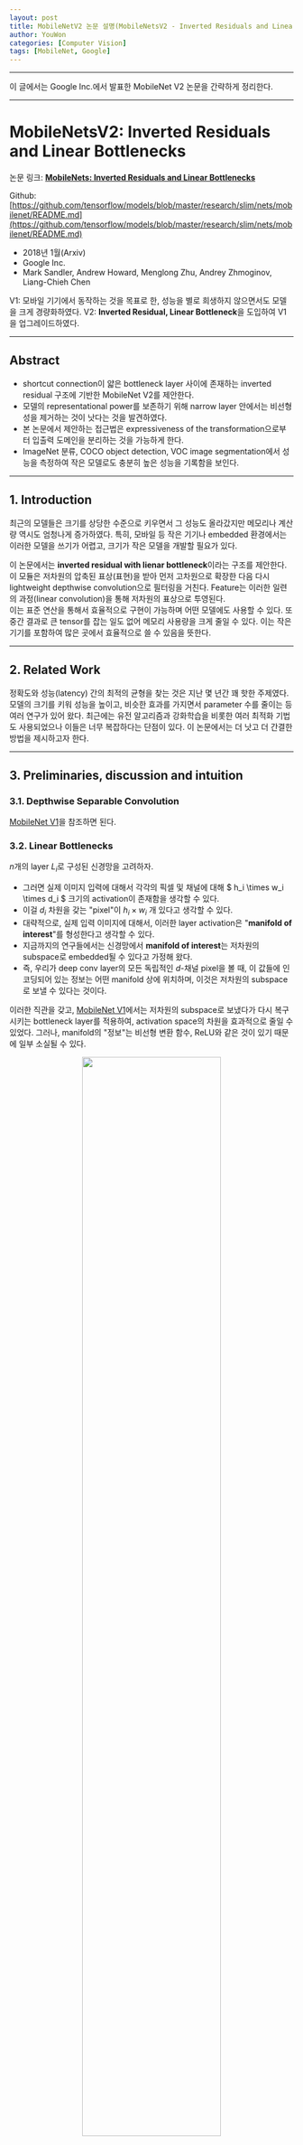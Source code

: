 ```yaml
---
layout: post
title: MobileNetV2 논문 설명(MobileNetsV2 - Inverted Residuals and Linear Bottlenecks 리뷰)
author: YouWon
categories: [Computer Vision]
tags: [MobileNet, Google]
---
```


---


이 글에서는 Google Inc.에서 발표한 MobileNet V2 논문을 간략하게 정리한다.

---

# MobileNetsV2: Inverted Residuals and Linear Bottlenecks

논문 링크: **[MobileNets: Inverted Residuals and Linear Bottlenecks](https://arxiv.org/abs/1801.04381)**

Github: [https://github.com/tensorflow/models/blob/master/research/slim/nets/mobilenet/README.md](https://github.com/tensorflow/models/blob/master/research/slim/nets/mobilenet/README.md)

- 2018년 1월(Arxiv)
- Google Inc.
- Mark Sandler, Andrew Howard, Menglong Zhu, Andrey Zhmoginov, Liang-Chieh Chen

V1: 모바일 기기에서 동작하는 것을 목표로 한, 성능을 별로 희생하지 않으면서도 모델을 크게 경량화하였다.
V2: **Inverted Residual, Linear Bottleneck**을 도입하여 V1을 업그레이드하였다.

---

## Abstract

- shortcut connection이 얇은 bottleneck layer 사이에 존재하는 inverted residual 구조에 기반한 MobileNet V2를 제안한다. 
- 모델의 representational power를 보존하기 위해 narrow layer 안에서는 비선형성을 제거하는 것이 낫다는 것을 발견하였다.
- 본 논문에서 제안하는 접근법은 expressiveness of the transformation으로부터 입출력 도메인을 분리하는 것을 가능하게 한다.
- ImageNet 분류, COCO object detection, VOC image segmentation에서 성능을 측정하여 작은 모델로도 충분히 높은 성능을 기록함을 보인다.

---

## 1. Introduction

최근의 모델들은 크기를 상당한 수준으로 키우면서 그 성능도 올라갔지만 메모리나 계산량 역시도 엄청나게 증가하였다. 특히, 모바일 등 작은 기기나 embedded 환경에서는 이러한 모델을 쓰기가 어렵고, 크기가 작은 모델을 개발할 필요가 있다. 

이 논문에서는 **inverted residual with lienar bottleneck**이라는 구조를 제안한다. 이 모듈은 저차원의 압축된 표상(표현)을 받아 먼저 고차원으로 확장한 다음 다시 lightweight depthwise convolution으로 필터링을 거친다. Feature는 이러한 일련의 과정(linear convolution)을 통해 저차원의 표상으로 투영된다.  
이는 표준 연산을 통해서 효율적으로 구현이 가능하며 어떤 모델에도 사용할 수 있다. 또 중간 결과로 큰 tensor를 잡는 일도 없어 메모리 사용량을 크게 줄일 수 있다. 이는 작은 기기를 포함하여 많은 곳에서 효율적으로 쓸 수 있음을 뜻한다.



---

## 2. Related Work

정확도와 성능(latency) 간의 최적의 균형을 찾는 것은 지난 몇 년간 꽤 핫한 주제였다. 모델의 크기를 키워 성능을 높이고, 비슷한 효과를 가지면서 parameter 수를 줄이는 등 여러 연구가 있어 왔다. 최근에는 유전 알고리즘과 강화학습을 비롯한 여러 최적화 기법도 사용되었으나 이들은 너무 복잡하다는 단점이 있다. 이 논문에서는 더 낫고 더 간결한 방법을 제시하고자 한다.


---

## 3. Preliminaries, discussion and intuition

### 3.1. Depthwise Separable Convolution

[MobileNet V1](https://greeksharifa.github.io/computer%20vision/2022/02/01/MobileNetV1/#31-depthwise-separable-convolution)을 참조하면 된다.


### 3.2. Linear Bottlenecks

$n$개의 layer $L_i$로 구성된 신경망을 고려하자.

- 그러면 실제 이미지 입력에 대해서 각각의 픽셀 및 채널에 대해 $ h_i \times w_i \times d_i $ 크기의 activation이 존재함을 생각할 수 있다.
- 이걸 $d_i$ 차원을 갖는 "pixel"이 $h_i \times w_i$ 개 있다고 생각할 수 있다.
- 대략적으로, 실제 입력 이미지에 대해서, 이러한 layer activation은 "**manifold of interest**"를 형성한다고 생각할 수 있다.
- 지금까지의 연구들에서는 신경망에서 **manifold of interest**는 저차원의 subspace로 embedded될 수 있다고 가정해 왔다.
- 즉, 우리가 deep conv layer의 모든 독립적인 $d$-채널 pixel을 볼 때, 이 값들에 인코딩되어 있는 정보는 어떤 manifold 상에 위치하며, 이것은 저차원의 subspace로 보낼 수 있다는 것이다.

이러한 직관을 갖고, [MobileNet V1](https://greeksharifa.github.io/computer%20vision/2022/02/01/MobileNetV1)에서는 저차원의 subspace로 보냈다가 다시 복구시키는 bottleneck layer를 적용하여, activation space의 차원을 효과적으로 줄일 수 있었다. 그러나, manifold의 "정보"는 비선형 변환 함수, ReLU와 같은 것이 있기 때문에 일부 소실될 수 있다. 

<center><img src="/public/img/2022-02-02-MobileNetV2/fig01.png" width="70%"></center>

ReLU가 채널을 collapse시킨다면, 해당 채널에서 정보가 손실되는 것은 피할 수 없다. 그러나, 채널이 충분히 많다면, 해당 정보가 다른 채널에서는 살아 있을 수 있다. 

요약하면,

1. manifold of interest가 ReLU 변환 이후에도 non-zero volume으로 남아 있다면, 그것은 선형 변환에 부합한다.
2. ReLU가 입력 manifold에 대해 정보를 완전히 보전하는 경우는, 입력 manifold가 입력 space의 저차원 subspace에 있을 때에만 그렇다.

그래서 결론은, ReLU와 같은 비선형 activation이 없는 layer를 하나 더 추가한다. 이것이 linear bottleneck의 역할을 한다.

<center><img src="/public/img/2022-02-02-MobileNetV2/fig02.png" width="70%"></center>


### 3.3. Inverted residuals

일반적인 residual connection과 반대이다. 즉, 보통은 wide - narrow - wide의 layer가 있고, wide layer끼리 연결을 추가한 방식인데, 이 논문에서는 

- narrow - wide - narrow layer가 기본으로 있고
- narrow layer끼리 연결이 되어 있다.


이렇게 하는 이유는 narrow에 해당하는 저차원의 layer에는 필요한 정보만 압축된 채로 저장되어 있다고 가정하기 때문이다. 즉 필요한 정보는 narrow에 이미 있기 때문에, skip connection으로 사용해도 정보를 더 깊은 layer까지 전달할 수 있을 것이라고 생각하는 것이다.

<center><img src="/public/img/2022-02-02-MobileNetV2/fig03.png" width="70%"></center>


### 3.4. Information flow interpretation

이 구조가 갖는 흥미로운 특성은 building block(bottleneck layer)의 input/output *domains* 사이의 자연스러운 분리가 이루어진다는 것이다. 

특히, inner layer depth가 0인 경우 다음의 convolution은 shortcut connection 덕분에 항등함수가 된다. expansion ratio가 1보다 작으면 보통의 residual conv block이 되고, 물론, 이 논문에서는 1보다 크다.  
이로써 모델의 크기(capacity)와 모델의 표현력을 분리하여 생각할 수 있고, 이는 네트워크의 특성을 이해하는 데 도움을 줄 것이다.

---

## 4. Model Architecture

기본 구조는 bottleneck depth-separable convolution with residuals이다. 자세한 구조는 다음 표와 같다.

<center><img src="/public/img/2022-02-02-MobileNetV2/tab01.png" width="70%"></center>

MobileNet V2는 32개의 filter를 갖는 fully conv layer, 19개의 residual bottleneck layer를 가지며, 활성함수로는 ReLU6을 사용한다.

<center><img src="/public/img/2022-02-02-MobileNetV2/tab02.png" width="70%"></center>

inverted residual의 확장 비율(expansion ratio)는 모든 실험에서 6으로 고정하였다. 만약 입력 채널 수가 64였다면, 중간의 wide layer에서는 64$\times$6 = 384개의 채널을 갖는다.


**Trade-off hyper parameters**

기본 모델은 

- multiplier 1
- 224$\times$224의 입력 크기
- 300M개의 multiply-adds(계산량)
- 3.4M개의 parameter

를 갖는다.

그리고 입력 크기나 multiplier를 달리하면서 모델 크기와 정확도 간 trade-off를 조절할 수 있다.

<center><img src="/public/img/2022-02-02-MobileNetV2/tab03.png" width="70%"></center>

---

## 5. Implementation Notes

### 5.1. Memory efficient inference

**Bottleneck Residual Block**

메모리 사용량을 분석한 부분인데, 간략하게 결론 내리면 다음과 같다.

- 표 1에 있는 expantion ratio $t$는 2~5 정도로 잡는 것이 메모리 요구량을 크게 줄일 수 있는 방법이라고 한다.

<center><img src="/public/img/2022-02-02-MobileNetV2/fig05.png" width="70%"></center>

---

## 6. Experiments

### 6.1. ImageNet Classification

RMSPropOptimizer, Tensorflow, weight decay 0.00004, learning rate 0.045, 16 GPU, batch size 96으로 실험하였다.

<center><img src="/public/img/2022-02-02-MobileNetV2/tab04.png" width="70%"></center>

### 6.2. Object Detection

MobileNet와 잘 어울리는, SSDLite라는 것을 소개한다. 이는 기존 SSD의 기본 conv를 separable conv로 바꾼 것이다. 이는 기존보다 계산적인 효율을 높여 준다. 기존 SSD와 비교하여 parameter 수와 계산량을 획기적으로 줄여 준다.

<center><img src="/public/img/2022-02-02-MobileNetV2/tab04.png" width="70%"></center>

<center><img src="/public/img/2022-02-02-MobileNetV2/tab05.png" width="70%"></center>

계산량, 성능, 모델 크기 등에서 MNet V2 + SSDLite가 다른 모델을 압도한다.

<center><img src="/public/img/2022-02-02-MobileNetV2/tab06.png" width="70%"></center>


### 6.3. Semantic Segmentation

여기서는 MobileNet V1, V2를 feature extractor로서 사용하여 DeepLabv3와 같이 사용하여 실험하였다. PASCAL VOC 2012에서, ResNet base 모델에 비해 크게 작고 계산량이 적으며 성능도 괜찮다.

<center><img src="/public/img/2022-02-02-MobileNetV2/tab07.png" width="70%"></center>

### 6.4. Ablation study

Inverted residual connection(fig 6a)와 Linear bottleneck(fig 6b)이 있고 없고의 차이를 아래 그림에서 딱 보여준다.

<center><img src="/public/img/2022-02-02-MobileNetV2/fig06.png" width="70%"></center>

근데 사실 lienar bottleneck 모델은 non-linearaties를 갖는 모델과 비교하여 딱히 강력하다고 할 수 없다. 이는 activation은 bias와 scale 변화에 적절히 동작할 수 있기 때문이다.

그러나 fig 6a에서 보듯 lienar bottleneck은 성능을 향상시켜주며, 이는 비선형성이 저차원 공간에서 정보를 소실시키는 것을 뒷받침한다.


---

## 7. Conclusions and future work


메모리 효율(모델 크기), 계산량에서 크게 이점을 가지는 MobileNet V2를 제안하였다. 그러면서도 정확도는 떨어지지 않는 모습을 보여준다. 


---

